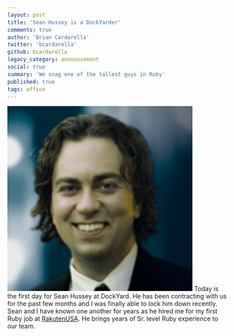```yaml
---
layout: post
title: 'Sean Hussey is a DockYarder'
comments: true
author: 'Brian Cardarella'
twitter: 'bcardarella'
github: bcardarella
legacy_category: announcement
social: true
summary: 'We snag one of the tallest guys in Ruby'
published: true
tags: office
---
```


![Sean Hussey](/images/hussey.png)
Today is the first day for Sean Hussey at DockYard. He has been
contracting with us for the past few months and I was finally able to
lock him down recently. Sean and I have known one another for years as
he hired me for my first Ruby job at
[RakutenUSA](http://global.rakuten.com/en/). He brings years of Sr.
level Ruby experience to our team.
